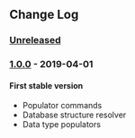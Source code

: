 ## Change Log

### [Unreleased][unreleased]

### [1.0.0] - 2019-04-01
#### First stable version
- Populator commands
- Database structure resolver
- Data type populators

[unreleased]: https://github.com/lulco/populator/compare/1.0.0...HEAD
[1.0.0]: https://github.com/lulco/populator/compare/f744a241c8cb78327e2d5d382f5af88228779cfb...1.0.0
